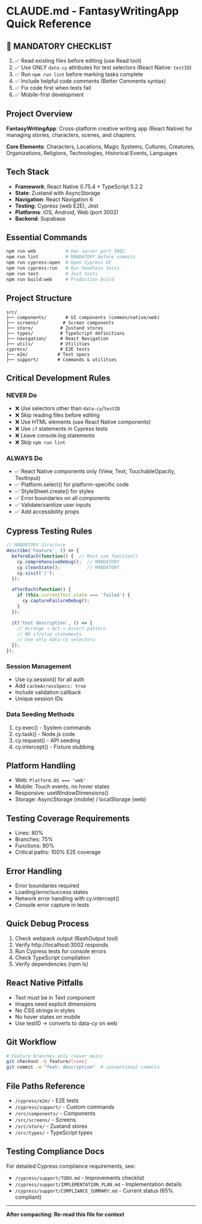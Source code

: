 # CLAUDE.md - FantasyWritingApp Quick Reference

## 🚨 MANDATORY CHECKLIST
1. ✅ Read existing files before editing (use Read tool)
2. ✅ Use ONLY `data-cy` attributes for test selectors (React Native: `testID`)
3. ✅ Run `npm run lint` before marking tasks complete
4. ✅ Include helpful code comments (Better Comments syntax)
5. ✅ Fix code first when tests fail
6. ✅ Mobile-first development

## Project Overview
**FantasyWritingApp**: Cross-platform creative writing app (React Native) for managing stories, characters, scenes, and chapters.

**Core Elements**: Characters, Locations, Magic Systems, Cultures, Creatures, Organizations, Religions, Technologies, Historical Events, Languages

## Tech Stack
- **Framework**: React Native 0.75.4 + TypeScript 5.2.2
- **State**: Zustand with AsyncStorage
- **Navigation**: React Navigation 6
- **Testing**: Cypress (web E2E), Jest
- **Platforms**: iOS, Android, Web (port 3002)
- **Backend**: Supabase

## Essential Commands
```bash
npm run web           # Dev server port 3002
npm run lint          # MANDATORY before commits
npm run cypress:open  # Open Cypress UI
npm run cypress:run   # Run headless tests
npm run test          # Jest tests
npm run build:web     # Production build
```

## Project Structure
```
src/
├── components/       # UI components (common/native/web)
├── screens/         # Screen components
├── store/          # Zustand stores
├── types/          # TypeScript definitions
├── navigation/     # React Navigation
├── utils/          # Utilities
cypress/            # E2E tests
├── e2e/           # Test specs
├── support/       # Commands & utilities
```

## Critical Development Rules

### NEVER Do
- ❌ Use selectors other than `data-cy`/`testID`
- ❌ Skip reading files before editing
- ❌ Use HTML elements (use React Native components)
- ❌ Use `if` statements in Cypress tests
- ❌ Leave console.log statements
- ❌ Skip `npm run lint`

### ALWAYS Do
- ✅ React Native components only (View, Text, TouchableOpacity, TextInput)
- ✅ Platform.select() for platform-specific code
- ✅ StyleSheet.create() for styles
- ✅ Error boundaries on all components
- ✅ Validate/sanitize user inputs
- ✅ Add accessibility props

## Cypress Testing Rules
```javascript
// MANDATORY Structure
describe('Feature', () => {
  beforeEach(function() {  // Must use function()
    cy.comprehensiveDebug();  // MANDATORY
    cy.cleanState();          // MANDATORY
    cy.visit('/');
  });

  afterEach(function() {
    if (this.currentTest.state === 'failed') {
      cy.captureFailureDebug();
    }
  });

  it('test description', () => {
    // Arrange → Act → Assert pattern
    // NO if/else statements
    // Use only data-cy selectors
  });
});
```

### Session Management
- Use cy.session() for all auth
- Add `cacheAcrossSpecs: true`
- Include validation callback
- Unique session IDs

### Data Seeding Methods
1. cy.exec() - System commands
2. cy.task() - Node.js code
3. cy.request() - API seeding
4. cy.intercept() - Fixture stubbing

## Platform Handling
- Web: `Platform.OS === 'web'`
- Mobile: Touch events, no hover states
- Responsive: useWindowDimensions()
- Storage: AsyncStorage (mobile) / localStorage (web)

## Testing Coverage Requirements
- Lines: 80%
- Branches: 75%
- Functions: 80%
- Critical paths: 100% E2E coverage

## Error Handling
- Error boundaries required
- Loading/error/success states
- Network error handling with cy.intercept()
- Console error capture in tests

## Quick Debug Process
1. Check webpack output (BashOutput tool)
2. Verify http://localhost:3002 responds
3. Run Cypress tests for console errors
4. Check TypeScript compilation
5. Verify dependencies (npm ls)

## React Native Pitfalls
- Text must be in Text component
- Images need explicit dimensions
- No CSS strings in styles
- No hover states on mobile
- Use testID → converts to data-cy on web

## Git Workflow
```bash
# Feature branches only (never main)
git checkout -b feature/[name]
git commit -m "feat: description"  # conventional commits
```

## File Paths Reference
- `/cypress/e2e/` - E2E tests
- `/cypress/support/` - Custom commands
- `/src/components/` - Components
- `/src/screens/` - Screens
- `/src/store/` - Zustand stores
- `/src/types/` - TypeScript types

## Testing Compliance Docs
For detailed Cypress compliance requirements, see:
- `/cypress/support/TODO.md` - Improvements checklist
- `/cypress/support/IMPLEMENTATION_PLAN.md` - Implementation details
- `/cypress/support/COMPLIANCE_SUMMARY.md` - Current status (65% compliant)

---
**After compacting: Re-read this file for context**